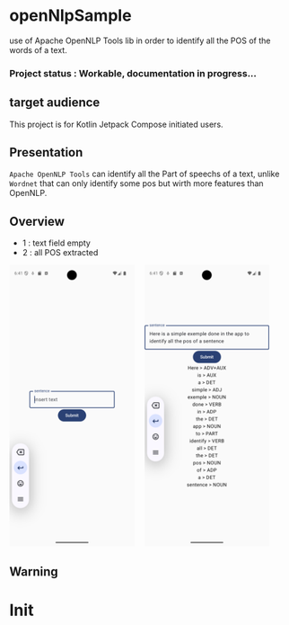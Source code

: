 # openNlpSample
use of Apache OpenNLP Tools lib in order to identify all the POS of the words of a text.

### Project status : Workable, documentation in progress...


## target audience
This project is for Kotlin Jetpack Compose initiated users.

## Presentation
`Apache OpenNLP Tools` can identify all the Part of speechs of a text, unlike `Wordnet` that can only identify some pos but wirth more features than OpenNLP. 

## Overview

- 1 : text field empty
- 2 : all POS extracted

<img src="/screenshots/1.png" alt="text field empty" height="500">&emsp;
<img src="/screenshots/2.png" alt="all POS extracted" height="500">&emsp;


## Warning 


# Init
